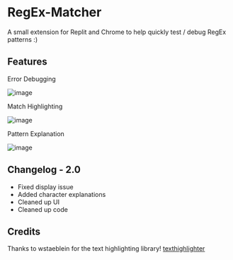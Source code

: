 # RegEx-Matcher

A small extension for Replit and Chrome to help quickly test / debug RegEx patterns :)

## Features

Error Debugging

![image](https://github.com/RoosterQMonee/RegEx-Matcher/assets/82356323/ff93672b-a2b9-4ea2-a40b-a975f64c7bdf)

Match Highlighting

![image](https://github.com/RoosterQMonee/RegEx-Matcher/assets/82356323/cbb10abd-14f2-4bb7-bcf9-0199c4fff7c5)

Pattern Explanation

![image](https://github.com/RoosterQMonee/RegEx-Matcher/assets/82356323/2f911b7d-a6e2-4149-9d17-04efa3194478)


## Changelog - 2.0

* Fixed display issue
* Added character explanations
* Cleaned up UI
* Cleaned up code

## Credits

Thanks to wstaeblein for the text highlighting library!
[texthighlighter](https://github.com/wstaeblein/texthighlighter)
